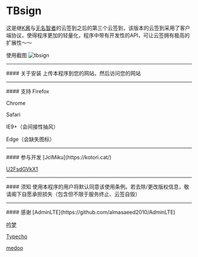 # TBsign
这是继[K酱](https://github.com/kookxiang/)与[无名智者](https://github.com/kenvix)的云签到之后的第三个云签到，该版本的云签到采用了客户端协议，使得程序更加的轻量化，程序中带有开发性的API，可让云签拥有极高的扩展性～～

使用截图
![tbsign](http://api.kotori.cat/img/tbsign.png)
<hr>
#### 关于安装
上传本程序到您的网站，然后访问您的网站
<hr>
#### 支持
Firefox

Chrome

Safari

IE9+（会间接性抽风）

Edge（会缺失图标）
<hr>
#### 参与开发
[JclMiku](https://kotori.cat/)

[U2FsdGVkX1](https://github.com/U2FsdGVkX1)
<hr>
#### 须知
使用本程序的用户将默认同意该使用条例。若去除/更改版权信息，敬请阁下自愿承担损失（包含但不限于服务终止、云签自毁）
<hr>
#### 感谢
[AdminLTE](https://github.com/almasaeed2010/AdminLTE)

[吟梦](https://www.imim.pw/)

[Typecho](http://typecho.org/)

[medoo](http://medoo.in/)